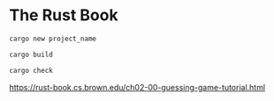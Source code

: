 # The Rust Book

```bash
cargo new project_name

cargo build

cargo check
```

https://rust-book.cs.brown.edu/ch02-00-guessing-game-tutorial.html
